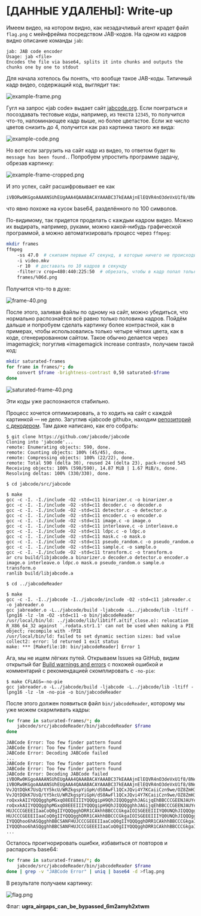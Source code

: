 # [ДАННЫЕ УДАЛЕНЫ]: Write-up

Имеем видео, на котором видно, как незадачливый агент крадет файл `flag.png` с мейнфрейма посредством JAB-кодов. На одном из кадров видно описание команды `jab`:

```
jab: JAB code encoder
Usage: jab <file>
Encodes the file via base64, splits it into chunks and outputs the chunks one by one to stdout
```

Для начала хотелось бы понять, что вообще такое JAB-коды. Типичный кадр видео, содержащий код, выглядит так:

![example-frame.png](writeup/example-frame.png)

Гугл на запрос «jab code» выдает сайт [jabcode.org](https://www.jabcode.org/). Если поиграться и посоздавать тестовые коды, например, из текста `12345`, то получится что-то, напоминающее кадр выше, но более цветастое. Если же число цветов снизить до 4, получится как раз картинка такого же вида:

![example-code.png](writeup/example-code.png)

Но вот если загрузить на сайт кадр из видео, то ответом будет `No message has been found.`. Попробуем упростить программе задачу, обрезав картинку:

![example-frame-cropped.png](writeup/example-frame-cropped.png)

И это успех, сайт расшифровывает ее как

```
iVBORw0KGgoAAAANSUhEUgAAA4QAAABACAYAAABC37kEAAAjnElEQVR4nO3deVxU1f8/8NeAAyObCIqiaLihnxBIUXHHDdHEJZdP
```

что явно похоже на кусок base64, разделённого по 100 символов.

По-видимому, так придется проделать с каждым кадром видео. Можно их выдирать, например, руками, можно какой-нибудь графической программой, а можно автоматизировать процесс через `ffmpeg`:

```bash
mkdir frames
ffmpeg
	-ss 47.0  # скипаем первые 47 секунд, в которые ничего не происходит, чтобы не занимать место на диске
	-i video.mkv
	-r 10  # доставать по 10 кадров в секунду
	-filter:v crop=480:440:225:50  # обрезать, чтобы в кадр попал только JAB-код
	frames/%06d.png
```

Получится что-то в духе:

![frame-40.png](writeup/frame-40.png)

После этого, заливая файлы по одному на сайт, можно убедиться, что нормально распознаётся всё равно только половина кадров. Пойдём дальше и попробуем сделать картинку более контрастной, как в примерах, чтобы использовались только четыре чётких цвета, как в коде, сгенерированном сайтом. Такое обычно делается через imagemagick; погуглив «imagemagick increase contrast», получаем такой код:

```bash
mkdir saturated-frames
for frame in frames/*; do
	convert $frame -brightness-contrast 0,50 saturated-$frame
done
```

![saturated-frame-40.png](writeup/saturated-frame-40.png)

Эти коды уже распознаются стабильно.

Процесс хочется оптимизировать, а то ходить на сайт с каждой картинкой — не дело. Загуглив «jabcode github», находим [репозиторий с декодером](https://github.com/jabcode/jabcode). Там даже написано, как его собрать:

```shell
$ git clone https://github.com/jabcode/jabcode
Cloning into 'jabcode'...
remote: Enumerating objects: 590, done.
remote: Counting objects: 100% (45/45), done.
remote: Compressing objects: 100% (22/22), done.
remote: Total 590 (delta 30), reused 24 (delta 23), pack-reused 545
Receiving objects: 100% (590/590), 14.87 MiB | 1.67 MiB/s, done.
Resolving deltas: 100% (330/330), done.

$ cd jabcode/src/jabcode

$ make
gcc -c -I. -I./include -O2 -std=c11 binarizer.c -o binarizer.o
gcc -c -I. -I./include -O2 -std=c11 decoder.c -o decoder.o
gcc -c -I. -I./include -O2 -std=c11 detector.c -o detector.o
gcc -c -I. -I./include -O2 -std=c11 encoder.c -o encoder.o
gcc -c -I. -I./include -O2 -std=c11 image.c -o image.o
gcc -c -I. -I./include -O2 -std=c11 interleave.c -o interleave.o
gcc -c -I. -I./include -O2 -std=c11 ldpc.c -o ldpc.o
gcc -c -I. -I./include -O2 -std=c11 mask.c -o mask.o
gcc -c -I. -I./include -O2 -std=c11 pseudo_random.c -o pseudo_random.o
gcc -c -I. -I./include -O2 -std=c11 sample.c -o sample.o
gcc -c -I. -I./include -O2 -std=c11 transform.c -o transform.o
ar cru build/libjabcode.a binarizer.o decoder.o detector.o encoder.o image.o interleave.o ldpc.o mask.o pseudo_random.o sample.o transform.o
ranlib build/libjabcode.a

$ cd ../jabcodeReader

$ make
gcc -c -I. -I../jabcode -I../jabcode/include -O2 -std=c11 jabreader.c -o jabreader.o
gcc jabreader.o -L../jabcode/build -ljabcode -L../jabcode/lib -ltiff -lpng16 -lz -lm -O2 -std=c11 -o bin/jabcodeReader
/usr/local/bin/ld: ../jabcode/lib/libtiff.a(tif_close.o): relocation R_X86_64_32 against `.rodata.str1.1' can not be used when making a PIE object; recompile with -fPIE
/usr/local/bin/ld: failed to set dynamic section sizes: bad value
collect2: error: ld returned 1 exit status
make: *** [Makefile:10: bin/jabcodeReader] Error 1
```

Ага, мы не ищем лёгких путей. Открываем Issues на GitHub, видим открытый баг [Build warnings and errors](https://github.com/jabcode/jabcode/issues/44) с похожей ошибкой и комментарий с рекомендацией скомплировать с `-no-pie`:

```shell
$ make CFLAGS=-no-pie
gcc jabreader.o -L../jabcode/build -ljabcode -L../jabcode/lib -ltiff -lpng16 -lz -lm -no-pie -o bin/jabcodeReader
```

После этого должен появиться файл `bin/jabcodeReader`, которому мы уже можем скармливать кадры:

```bash
for frame in saturated-frames/*; do
	jabcode/src/jabcodeReader/bin/jabcodeReader $frame
done
```

```
JABCode Error: Too few finder pattern found
JABCode Error: Too few finder pattern found
JABCode Error: Decoding JABCode failed
...
JABCode Error: Too few finder pattern found
JABCode Error: Too few finder pattern found
JABCode Error: Decoding JABCode failed
iVBORw0KGgoAAAANSUhEUgAAA4QAAABACAYAAABC37kEAAAjnElEQVR4nO3deVxU1f8/8NeAAyObCIqiaLihnxBIUXHHDdHEJZdP
iVBORw0KGgoAAAANSUhEUgAAA4QAAABACAYAAABC37kEAAAjnElEQVR4nO3deVxU1f8/8NeAAyObCIqiaLihnxBIUXHHDdHEJZdP
VvJQtDQkK7UsQ/tY5kcU/WRZkgspYiGpH/dS0AwFl1QCxJQvi4Y7KCaiiCzn9we/OZ8ZmH3OwCjv5+PB43GZe+bcc84958499557
VvJQtDQkK7UsQ/tY5kcU/WRZkgspYiGpH/dS0AwFl1QCxJQvi4Y7KCaiiCzn9we/OZ8ZmH3OwCjv5+PB43GZe+bcc84958499557
roQxxkAIIYQQQgghpMGxqO8EEEIIIYQQQgipH9QhJIQQQgghhJAGijqEhBBCCCGEENJAUYeQEEIIIYQQQhoo6hASQgghhBBCSANF
roQxxkAIIYQQQgghpMGxqO8EEEIIIYQQQgipH9QhJIQQQgghhJAGijqEhBBCCCGEENJAUYeQEEIIIYQQQhoo6hASQgghhBBCSANF
HUJCCCGEEEIIaaCoQ0gIIYQQQgghDRR1CAkhhBBCCCGkgaIOISGEEEIIIYQ0UNQhJIQQQgghhJAGijqEhBBCCCGEENJAUYeQEEII
HUJCCCGEEEIIaaCoQ0gIIYQQQgghDRR1CAkhhBBCCCGkgaIOISGEEEIIIYQ0UNQhJIQQQgghhJAGijqEhBBCCCGEENJAUYeQEEII
IYQQQhoo6hASQgghhBBCSANFHUJCCCGEEEIIaaCoQ0gIIYQQQgghDRR1CAkhhBBCCCGkgaIOISGEEEIIIYQ0UNQhJIQQQgghhJAG
IYQQQhoo6hASQgghhBBCSANFHUJCCCGEEEIIaaCoQ0gIIYQQQgghDRR1CAkhhBBCCCGkgaIOISGEEEIIIYQ0UNQhJIQQQgghhJAG
...
```

Осталось проигнорировать ошибки, избавиться от повторов и распарсить base64:

```bash
for frame in saturated-frames/*; do
	jabcode/src/jabcodeReader/bin/jabcodeReader $frame
done | grep -v "JABCode Error" | uniq | base64 -d >flag.png
```

В результате получаем картинку:

![flag.png](writeup/flag.png)

Флаг: **ugra_airgaps_can_be_bypassed_6m2amyh2xtwm**
